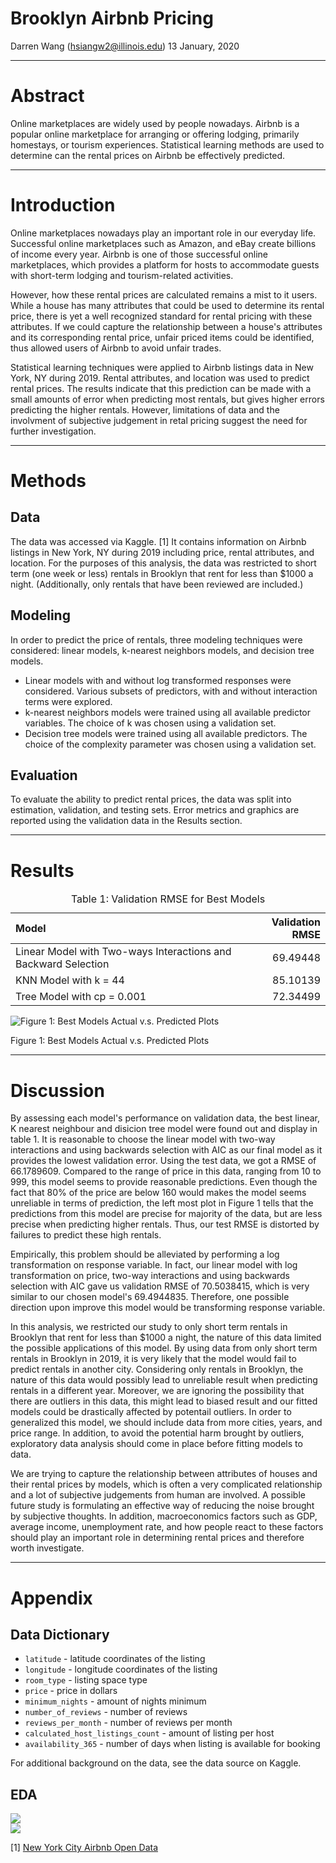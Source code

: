 Brooklyn Airbnb Pricing
================
Darren Wang (<hsiangw2@illinois.edu>)
13 January, 2020

------------------------------------------------------------------------

Abstract
========

Online marketplaces are widely used by people nowadays. Airbnb is a popular online marketplace for arranging or offering lodging, primarily homestays, or tourism experiences. Statistical learning methods are used to determine can the rental prices on Airbnb be effectively predicted.

------------------------------------------------------------------------

Introduction
============

Online marketplaces nowadays play an important role in our everyday life. Successful online marketplaces such as Amazon, and eBay create billions of income every year. Airbnb is one of those successful online marketplaces, which provides a platform for hosts to accommodate guests with short-term lodging and tourism-related activities.

However, how these rental prices are calculated remains a mist to it users. While a house has many attributes that could be used to determine its rental price, there is yet a well recognized standard for rental pricing with these attributes. If we could capture the relationship between a house's attributes and its corresponding rental price, unfair priced items could be identified, thus allowed users of Airbnb to avoid unfair trades.

Statistical learning techniques were applied to Airbnb listings data in New York, NY during 2019. Rental attributes, and location was used to predict rental prices. The results indicate that this prediction can be made with a small amounts of error when predicting most rentals, but gives higher errors predicting the higher rentals. However, limitations of data and the involvment of subjective judgement in retal pricing suggest the need for further investigation.

------------------------------------------------------------------------

Methods
=======

Data
----

The data was accessed via Kaggle. [1] It contains information on Airbnb listings in New York, NY during 2019 including price, rental attributes, and location. For the purposes of this analysis, the data was restricted to short term (one week or less) rentals in Brooklyn that rent for less than $1000 a night. (Additionally, only rentals that have been reviewed are included.)

Modeling
--------

In order to predict the price of rentals, three modeling techniques were considered: linear models, k-nearest neighbors models, and decision tree models.

-   Linear models with and without log transformed responses were considered. Various subsets of predictors, with and without interaction terms were explored.
-   k-nearest neighbors models were trained using all available predictor variables. The choice of k was chosen using a validation set.
-   Decision tree models were trained using all available predictors. The choice of the complexity parameter was chosen using a validation set.

Evaluation
----------

To evaluate the ability to predict rental prices, the data was split into estimation, validation, and testing sets. Error metrics and graphics are reported using the validation data in the Results section.

------------------------------------------------------------------------

Results
=======

<table class="table table-striped" style="width: auto !important; margin-left: auto; margin-right: auto;">
<caption>
Table 1: Validation RMSE for Best Models
</caption>
<thead>
<tr>
<th style="text-align:left;">
Model
</th>
<th style="text-align:right;">
Validation RMSE
</th>
</tr>
</thead>
<tbody>
<tr>
<td style="text-align:left;">
Linear Model with Two-ways Interactions and Backward Selection
</td>
<td style="text-align:right;">
69.49448
</td>
</tr>
<tr>
<td style="text-align:left;">
KNN Model with k = 44
</td>
<td style="text-align:right;">
85.10139
</td>
</tr>
<tr>
<td style="text-align:left;">
Tree Model with cp = 0.001
</td>
<td style="text-align:right;">
72.34499
</td>
</tr>
</tbody>
</table>
<img src="analysis-01_files/figure-markdown_github/graphical-results-1.png" alt="Figure 1: Best Models Actual v.s. Predicted Plots"  />
<p class="caption">
Figure 1: Best Models Actual v.s. Predicted Plots
</p>

------------------------------------------------------------------------

Discussion
==========

By assessing each model's performance on validation data, the best linear, K nearest neighbour and disicion tree model were found out and display in table 1. It is reasonable to choose the linear model with two-way interactions and using backwards selection with AIC as our final model as it provides the lowest validation error. Using the test data, we got a RMSE of 66.1789609. Compared to the range of price in this data, ranging from 10 to 999, this model seems to provide reasonable predictions. Even though the fact that 80% of the price are below 160 would makes the model seems unreliable in terms of prediction, the left most plot in Figure 1 tells that the predictions from this model are precise for majority of the data, but are less precise when predicting higher rentals. Thus, our test RMSE is distorted by failures to predict these high rentals.

Empirically, this problem should be alleviated by performing a log transformation on response variable. In fact, our linear model with log transformation on price, two-way interactions and using backwards selection with AIC gave us validation RMSE of 70.5038415, which is very similar to our chosen model's 69.4944835. Therefore, one possible direction upon improve this model would be transforming response variable.

In this analysis, we restricted our study to only short term rentals in Brooklyn that rent for less than $1000 a night, the nature of this data limited the possible applications of this model. By using data from only short term rentals in Brooklyn in 2019, it is very likely that the model would fail to predict rentals in another city. Considering only rentals in Brooklyn, the nature of this data would possibly lead to unreliable result when predicting rentals in a different year. Moreover, we are ignoring the possibility that there are outliers in this data, this might lead to biased result and our fitted models could be drastically affected by potentail outliers. In order to generalized this model, we should include data from more cities, years, and price range. In addition, to avoid the potential harm brought by outliers, exploratory data analysis should come in place before fitting models to data.

We are trying to capture the relationship between attributes of houses and their rental prices by models, which is often a very complicated relationship and a lot of subjective judgements from human are involved. A possible future study is formulating an effective way of reducing the noise brought by subjective thoughts. In addition, macroeconomics factors such as GDP, average income, unemployment rate, and how people react to these factors should play an important role in determining rental prices and therefore worth investigate.

------------------------------------------------------------------------

Appendix
========

Data Dictionary
---------------

-   `latitude` - latitude coordinates of the listing
-   `longitude` - longitude coordinates of the listing
-   `room_type` - listing space type
-   `price` - price in dollars
-   `minimum_nights` - amount of nights minimum
-   `number_of_reviews` - number of reviews
-   `reviews_per_month` - number of reviews per month
-   `calculated_host_listings_count` - amount of listing per host
-   `availability_365` - number of days when listing is available for booking

For additional background on the data, see the data source on Kaggle.

EDA
---

<img src="analysis-01_files/figure-markdown_github/eda-plots-1.png" style="display: block; margin: auto;" />

<img src="analysis-01_files/figure-markdown_github/price-map-1.png" style="display: block; margin: auto;" />

[1] [New York City Airbnb Open Data](https://www.kaggle.com/dgomonov/new-york-city-airbnb-open-data)
